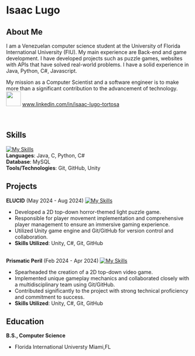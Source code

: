 # **Isaac Lugo** 


## **About Me**
I am a Venezuelan computer science student at the University of Florida International University (FIU). My main experience are Back-end and game development. I have developed projects such as puzzle games, websites with APIs that have solved real-world problems. I have a solid experience in Java, Python, C#, Javascript.

My mission as a Computer Scientist and a software engineer is to make more than a significant contribution to the advancement of technology.
<br>
<img src="https://user-images.githubusercontent.com/74038190/235294012-0a55e343-37ad-4b0f-924f-c8431d9d2483.gif" width="40"> www.linkedin.com/in/isaac-lugo-tortosa <br><br><br>

## **Skills** 
[![My Skills](https://skillicons.dev/icons?i=java,c,py,cs,mysql,git,github,unity)](https://skillicons.dev)<br>
**Languages**: Java, C, Python, C# <br>
**Database**: MySQL <br>
**Tools/Technologies**: Git, GitHub, Unity <br>

## **Projects**
**ELUCID** (May 2024 - Aug 2024) [![My Skills](https://skillicons.dev/icons?i=cs,git,github,unity)](https://skillicons.dev)
- Developed a 2D top-down horror-themed light puzzle game.
- Responsible for player movement implementation and comprehensive player management to ensure an immersive gaming experience.
- Utilized Unity game engine and Git/GitHub for version control and collaboration.
- **Skills Utilized**: Unity, C#, Git, GitHub <br>

<br> **Prismatic Peril** (Feb 2024 - Apr 2024) [![My Skills](https://skillicons.dev/icons?i=cs,git,github,unity)](https://skillicons.dev)
- Spearheaded the creation of a 2D top-down video game.
- Implemented unique gameplay mechanics and collaborated closely with a multidisciplinary team using Git/GitHub.
- Contributed significantly to the project with strong technical proficiency and commitment to success.
- **Skills Utilized**: Unity, C#, Git, GitHub <br>

## **Education**
**B.S., Computer Science**
- Florida International Universty Miami,FL<br>

